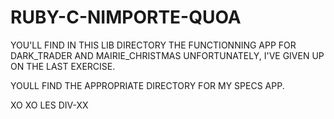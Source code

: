 # RUBY-C-NIMPORTE-QUOA

YOU'LL FIND IN THIS LIB DIRECTORY THE FUNCTIONNING APP FOR DARK_TRADER AND MAIRIE_CHRISTMAS
UNFORTUNATELY, I'VE GIVEN UP ON THE LAST EXERCISE.

YOULL FIND THE APPROPRIATE DIRECTORY FOR MY SPECS APP.

XO XO LES DIV-XX

